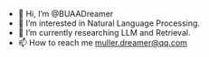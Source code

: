 - 👋 Hi, I’m @BUAADreamer
- 👀 I’m interested in Natural Language Processing.
- 🌱 I’m currently researching LLM and Retrieval.
- 📫 How to reach me muller.dreamer@qq.com
  
<!---
![GitHub stats](https://github-readme-stats-git-masterrstaa-rickstaa.vercel.app/api?username=BUAADreamer&show_icons=true)
![Top Langs](https://github-readme-stats-git-masterrstaa-rickstaa.vercel.app/api/top-langs/?username=BUAADreamer&langs_count=3&hide=javascript,go,html,css,tex,Roff,C,Assembly)
--->

<!---
BUAADreamer/BUAADreamer is a ✨ special ✨ repository because its `README.md` (this file) appears on your GitHub profile.
You can click the Preview link to take a look at your changes.
--->
